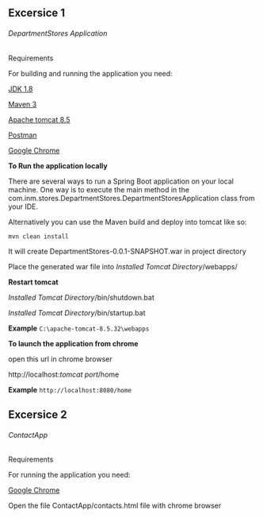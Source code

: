 ## Excersice 1

###### DepartmentStores Application

Requirements 

For building and running the application you need:

[JDK 1.8](http://www.oracle.com/technetwork/java/javase/downloads/jdk8-downloads-2133151.html)

[Maven 3](https://maven.apache.org/)

[Apache tomcat 8.5](https://tomcat.apache.org/download-80.cgi)

[Postman](https://www.getpostman.com/apps)

[Google Chrome](https://www.google.com/chrome/?brand=CHBD&gclid=CjwKCAjw8uLcBRACEiwAaL6MST1PbhlGn9Z6y1G_Trmh_pPXwEJFGSLmvxw5FlNJz3Yoc2F7zfHHZxoCDxkQAvD_BwE&gclsrc=aw.ds&dclid=CJ-g3bKkt90CFVGkjgodzoIPkA)


**To Run the application locally**

There are several ways to run a Spring Boot application on your local machine. One way is to execute the main method in the com.inm.stores.DepartmentStores.DepartmentStoresApplication class from your IDE.

Alternatively you can use the Maven build and deploy into tomcat like so:

```
mvn clean install
```

It will create DepartmentStores-0.0.1-SNAPSHOT.war in project directory

Place the generated war file into _Installed Tomcat Directory_/webapps/

**Restart tomcat** 

_Installed Tomcat Directory_/bin/shutdown.bat

_Installed Tomcat Directory_/bin/startup.bat

**Example**
```C:\apache-tomcat-8.5.32\webapps```

**To launch the application from chrome**

open this url in chrome browser

http://localhost:_tomcat port_/home

**Example**
```http://localhost:8080/home```


## Excersice 2

###### ContactApp

Requirements 

For running the application you need:

[Google Chrome](https://www.google.com/chrome/?brand=CHBD&gclid=CjwKCAjw8uLcBRACEiwAaL6MST1PbhlGn9Z6y1G_Trmh_pPXwEJFGSLmvxw5FlNJz3Yoc2F7zfHHZxoCDxkQAvD_BwE&gclsrc=aw.ds&dclid=CJ-g3bKkt90CFVGkjgodzoIPkA)

Open the file ContactApp/contacts.html file with chrome browser
